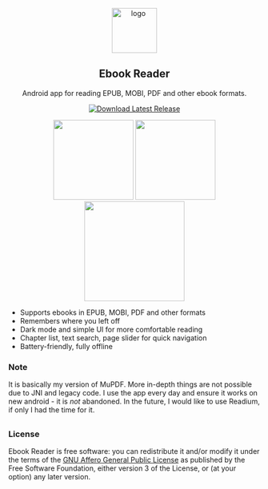 <p align="center">
  <img src="https://github.com/user-attachments/assets/8f61a3fa-1dd8-449a-a534-fc3bae981f47" width="90px" alt="logo">
</p>

<h2 align="center">Ebook Reader</h2>

<p align="center">
Android app for reading EPUB, MOBI, PDF and other ebook formats.
</p>

<p align="center">
  <a href="https://github.com/BLCK-B/EbookReader/releases/latest">
    <img src="https://img.shields.io/github/v/release/BLCK-B/EbookReader?label=Download%20Latest%20Release" alt="Download Latest Release">
  </a>
</p>

<p align="center">
<img src="https://github.com/user-attachments/assets/1dde3f7b-63eb-4e6a-bc24-2ce25959d72f" width="160px"/>  

<img src="https://github.com/user-attachments/assets/10489b33-6ccc-43d0-a22d-40016db6bf7d" width="160px"/>  

<img src="https://github.com/user-attachments/assets/ad531c0f-4001-4b9c-9103-affc4257f4c4" width="200px"/>
</p>

- Supports ebooks in EPUB, MOBI, PDF and other formats
- Remembers where you left off
- Dark mode and simple UI for more comfortable reading 
- Chapter list, text search, page slider for quick navigation
- Battery-friendly, fully offline

### Note

It is basically my version of MuPDF. More in-depth things are not possible due to JNI and legacy code. I use the app every day and ensure it works on new android - it is *not* abandoned. In the future, I would like to use Readium, if only I had the time for it.

##

### License

Ebook Reader is free software: you can redistribute it and/or modify it under the terms of the [GNU Affero General Public License](https://www.gnu.org/licenses/agpl-3.0.txt) as published by the Free Software Foundation, either version 3 of the License, or (at your option) any later version.
